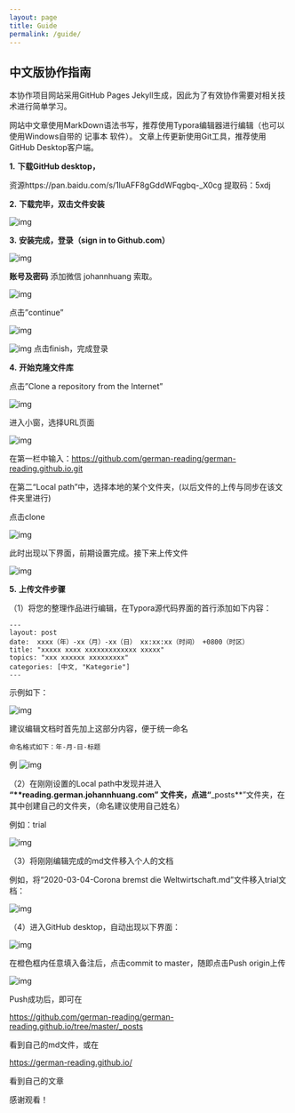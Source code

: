 ```yaml
---
layout: page
title: Guide
permalink: /guide/
---
```


## 中文版协作指南

本协作项目网站采用GitHub Pages Jekyll生成，因此为了有效协作需要对相关技术进行简单学习。

网站中文章使用MarkDown语法书写，推荐使用Typora编辑器进行编辑（也可以使用Windows自带的 记事本 软件）。
文章上传更新使用Git工具，推荐使用GitHub Desktop客户端。

**1.**  **下载****GitHub desktop****，**

资源https://pan.baidu.com/s/1luAFF8gGddWFqgbq-_X0cg 提取码：5xdj

**2.**  **下载完毕，双击文件安装**

![img](/assets/media/clip_image001.jpg)

**3.**  **安装完成，登录（****sign in to Github.com****）**

![img](/assets/media/clip_image002.png)

**账号及密码** 添加微信 johannhuang 索取。

![img](/assets/media/clip_image003.jpg)

 
点击”continue”

![img](/assets/media/clip_image004.jpg)

![img](/assets/media/clip_image005.jpg)
点击finish，完成登录

**4.**  **开始克隆文件库**

点击”Clone a repository from the Internet”

![img](/assets/media/clip_image012.png)

进入小窗，选择URL页面

![img](/assets/media/clip_image007.jpg)

在第一栏中输入：https://github.com/german-reading/german-reading.github.io.git

在第二“Local path”中，选择本地的某个文件夹，(以后文件的上传与同步在该文件夹里进行)

点击clone

![img](/assets/media/clip_image008.png)

此时出现以下界面，前期设置完成。接下来上传文件

![img](/assets/media/clip_image009.jpg)


**5.**  **上传文件步骤**

（1）将您的整理作品进行编辑，在Typora源代码界面的首行添加如下内容：

	---
	layout: post
	date:  xxxx（年）-xx（月）-xx（日） xx:xx:xx（时间） +0800（时区）
	title: "xxxxx xxxx xxxxxxxxxxxxx xxxxx"
	topics: "xxx xxxxxx xxxxxxxxx"
	categories: [中文, "Kategorie"]
	---

示例如下：

![img](/assets/media/clip_image010.jpg)

建议编辑文档时首先加上这部分内容，便于统一命名

	命名格式如下：年-月-日-标题

例
![img](/assets/media/clip_image011.jpg)

（2）在刚刚设置的Local path中发现并进入 **“****reading.german.johannhuang.com”** 文件夹，点进“**_posts**”文件夹，在其中创建自己的文件夹，（命名建议使用自己姓名）

例如：trial

![img](/assets/media/clip_image013.png)

（3）将刚刚编辑完成的md文件移入个人的文档

例如，将“2020-03-04-Corona bremst die Weltwirtschaft.md”文件移入trial文档：

![img](/assets/media/clip_image015.png)

（4）进入GitHub desktop，自动出现以下界面：

![img](/assets/media/clip_image016.png)

在橙色框内任意填入备注后，点击commit to master，随即点击Push origin上传

![img](/assets/media/clip_image017.png)

Push成功后，即可在

https://github.com/german-reading/german-reading.github.io/tree/master/_posts

看到自己的md文件，或在

https://german-reading.github.io/

看到自己的文章

感谢观看！
